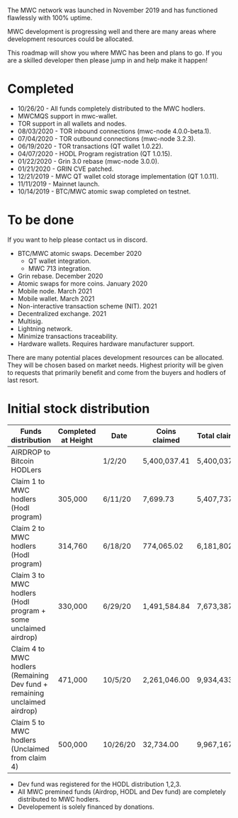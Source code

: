 The MWC network was launched in November 2019 and has functioned flawlessly with 100% uptime. 

MWC development is progressing well and there are many areas where development resources could be allocated.

This roadmap will show you where MWC has been and plans to go. If you are a skilled developer then please jump in and help make it happen!

# Completed
- 10/26/20 - All funds completely distributed to the MWC hodlers.
- MWCMQS support in mwc-wallet.
- TOR support in all wallets and nodes.
- 08/03/2020 - TOR inbound connections (mwc-node 4.0.0-beta.1).
- 07/04/2020 - TOR outbound connections (mwc-node 3.2.3).
- 06/19/2020 - TOR transactions (QT wallet 1.0.22).
- 04/07/2020 - HODL Program registration (QT 1.0.15).
- 01/22/2020 - Grin 3.0 rebase (mwc-node 3.0.0).
- 01/21/2020 - GRIN CVE patched.
- 12/21/2019 - MWC QT wallet cold storage implementation (QT 1.0.11).
- 11/11/2019 - Mainnet launch.
- 10/14/2019 - BTC/MWC atomic swap completed on testnet.

# To be done
If you want to help please contact us in discord.
- BTC/MWC atomic swaps.   December 2020
  - QT wallet integration.
  - MWC 713 integration.
- Grin rebase. December 2020
- Atomic swaps for more coins.  January 2020
- Mobile node.    March 2021
- Mobile wallet.  March 2021
- Non-interactive transaction scheme (NIT).  2021
- Decentralized exchange.  2021
- Multisig.
- Lightning network.
- Minimize transactions traceability.
- Hardware wallets. Requires hardware manufacturer support.

There are many potential places development resources can be allocated. They will be chosen based on market needs. Highest priority will be given to requests that primarily benefit and come from the buyers and hodlers of last resort.


# Initial stock distribution

Funds distribution | Completed at Height | Date | Coins claimed | Total claimed | Announcements
--- | --- | --- | --- | --- | --- |
AIRDROP to Bitcoin HODLers	| | 1/2/20 | 5,400,037.41 | 5,400,037.41 | https://www.mwc.mw/mimble-wimble-coin-articles/claims-for-airdrop-closed |
Claim 1 to MWC hodlers (Hodl program) | 305,000 | 6/11/20 | 7,699.73 | 5,407,737.14 | https://www.mwc.mw/mimble-wimble-coin-articles/hodl-program-status-update |
Claim 2 to MWC hodlers (Hodl program) | 314,760 | 6/18/20 | 774,065.02 | 6,181,802.16 | https://www.mwc.mw/mimble-wimble-coin-articles/hodl-program-status-update
Claim 3 to MWC hodlers (Hodl program + some unclaimed airdrop) | 330,000 | 6/29/20 | 1,491,584.84 | 7,673,387.00 | https://blockfolio.com/coin/MWC_2/signal/GlEchsHvsn
Claim 4 to MWC hodlers (Remaining Dev fund + remaining unclaimed airdrop) | 471,000 | 10/5/20 | 2,261,046.00 | 9,934,433.00 | https://www.mwc.mw/mimble-wimble-coin-articles/mwc-decentralization-distribution-of-dev-fund-and-unclaimed-airdrop-fund
Claim 5 to MWC hodlers (Unclaimed from claim 4)	| 500,000 |	10/26/20 | 32,734.00 | 9,967,167.00 | https://www.mwc.mw/mimble-wimble-coin-articles/update-on-the-last-dev-fund-distribution
					
- Dev fund was registered for the HODL distribution 1,2,3.
- All MWC premined funds (Airdrop, HODL and Dev fund) are completely distributed to MWC hodlers.
- Developement is solely financed by donations.
					
					
